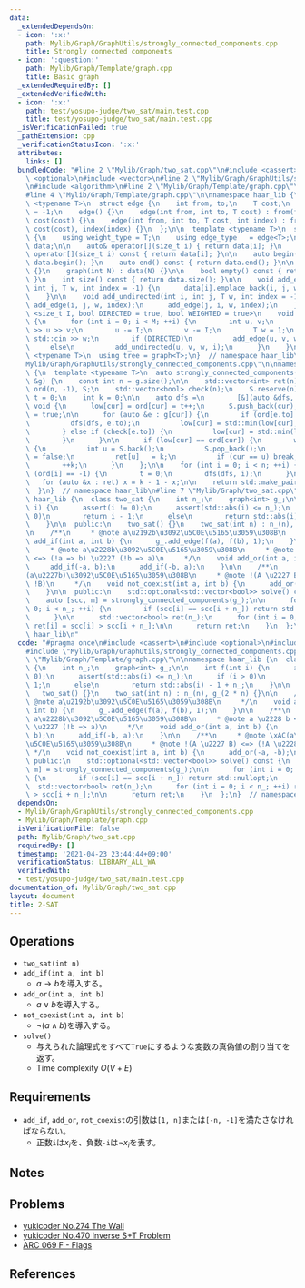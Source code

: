 ```yaml
---
data:
  _extendedDependsOn:
  - icon: ':x:'
    path: Mylib/Graph/GraphUtils/strongly_connected_components.cpp
    title: Strongly connected components
  - icon: ':question:'
    path: Mylib/Graph/Template/graph.cpp
    title: Basic graph
  _extendedRequiredBy: []
  _extendedVerifiedWith:
  - icon: ':x:'
    path: test/yosupo-judge/two_sat/main.test.cpp
    title: test/yosupo-judge/two_sat/main.test.cpp
  _isVerificationFailed: true
  _pathExtension: cpp
  _verificationStatusIcon: ':x:'
  attributes:
    links: []
  bundledCode: "#line 2 \"Mylib/Graph/two_sat.cpp\"\n#include <cassert>\n#include\
    \ <optional>\n#include <vector>\n#line 2 \"Mylib/Graph/GraphUtils/strongly_connected_components.cpp\"\
    \n#include <algorithm>\n#line 2 \"Mylib/Graph/Template/graph.cpp\"\n#include <iostream>\n\
    #line 4 \"Mylib/Graph/Template/graph.cpp\"\n\nnamespace haar_lib {\n  template\
    \ <typename T>\n  struct edge {\n    int from, to;\n    T cost;\n    int index\
    \ = -1;\n    edge() {}\n    edge(int from, int to, T cost) : from(from), to(to),\
    \ cost(cost) {}\n    edge(int from, int to, T cost, int index) : from(from), to(to),\
    \ cost(cost), index(index) {}\n  };\n\n  template <typename T>\n  struct graph\
    \ {\n    using weight_type = T;\n    using edge_type   = edge<T>;\n\n    std::vector<std::vector<edge<T>>>\
    \ data;\n\n    auto& operator[](size_t i) { return data[i]; }\n    const auto&\
    \ operator[](size_t i) const { return data[i]; }\n\n    auto begin() const { return\
    \ data.begin(); }\n    auto end() const { return data.end(); }\n\n    graph()\
    \ {}\n    graph(int N) : data(N) {}\n\n    bool empty() const { return data.empty();\
    \ }\n    int size() const { return data.size(); }\n\n    void add_edge(int i,\
    \ int j, T w, int index = -1) {\n      data[i].emplace_back(i, j, w, index);\n\
    \    }\n\n    void add_undirected(int i, int j, T w, int index = -1) {\n     \
    \ add_edge(i, j, w, index);\n      add_edge(j, i, w, index);\n    }\n\n    template\
    \ <size_t I, bool DIRECTED = true, bool WEIGHTED = true>\n    void read(int M)\
    \ {\n      for (int i = 0; i < M; ++i) {\n        int u, v;\n        std::cin\
    \ >> u >> v;\n        u -= I;\n        v -= I;\n        T w = 1;\n        if (WEIGHTED)\
    \ std::cin >> w;\n        if (DIRECTED)\n          add_edge(u, v, w, i);\n   \
    \     else\n          add_undirected(u, v, w, i);\n      }\n    }\n  };\n\n  template\
    \ <typename T>\n  using tree = graph<T>;\n}  // namespace haar_lib\n#line 5 \"\
    Mylib/Graph/GraphUtils/strongly_connected_components.cpp\"\n\nnamespace haar_lib\
    \ {\n  template <typename T>\n  auto strongly_connected_components(const graph<T>\
    \ &g) {\n    const int n = g.size();\n\n    std::vector<int> ret(n), low(n, -1),\
    \ ord(n, -1), S;\n    std::vector<bool> check(n);\n    S.reserve(n);\n    int\
    \ t = 0;\n    int k = 0;\n\n    auto dfs =\n        [&](auto &dfs, int cur) ->\
    \ void {\n      low[cur] = ord[cur] = t++;\n      S.push_back(cur);\n      check[cur]\
    \ = true;\n\n      for (auto &e : g[cur]) {\n        if (ord[e.to] == -1) {\n\
    \          dfs(dfs, e.to);\n          low[cur] = std::min(low[cur], low[e.to]);\n\
    \        } else if (check[e.to]) {\n          low[cur] = std::min(low[cur], low[e.to]);\n\
    \        }\n      }\n\n      if (low[cur] == ord[cur]) {\n        while (true)\
    \ {\n          int u = S.back();\n          S.pop_back();\n          check[u]\
    \ = false;\n          ret[u]   = k;\n          if (cur == u) break;\n        }\n\
    \        ++k;\n      }\n    };\n\n    for (int i = 0; i < n; ++i) {\n      if\
    \ (ord[i] == -1) {\n        t = 0;\n        dfs(dfs, i);\n      }\n    }\n\n \
    \   for (auto &x : ret) x = k - 1 - x;\n\n    return std::make_pair(ret, k);\n\
    \  }\n}  // namespace haar_lib\n#line 7 \"Mylib/Graph/two_sat.cpp\"\n\nnamespace\
    \ haar_lib {\n  class two_sat {\n    int n_;\n    graph<int> g_;\n\n    int f(int\
    \ i) {\n      assert(i != 0);\n      assert(std::abs(i) <= n_);\n      if (i >\
    \ 0)\n        return i - 1;\n      else\n        return std::abs(i) - 1 + n_;\n\
    \    }\n\n  public:\n    two_sat() {}\n    two_sat(int n) : n_(n), g_(2 * n) {}\n\
    \n    /**\n     * @note a\u2192b\u3092\u5C0E\u5165\u3059\u308B\n     */\n    void\
    \ add_if(int a, int b) {\n      g_.add_edge(f(a), f(b), 1);\n    }\n\n    /**\n\
    \     * @note a\u2228b\u3092\u5C0E\u5165\u3059\u308B\n     * @note a \u2228 b\
    \ <=> (!a => b) \u2227 (!b => a)\n     */\n    void add_or(int a, int b) {\n \
    \     add_if(-a, b);\n      add_if(-b, a);\n    }\n\n    /**\n     * @note \xAC\
    (a\u2227b)\u3092\u5C0E\u5165\u3059\u308B\n     * @note !(A \u2227 B) <=> (!A \u2228\
    \ !B)\n     */\n    void not_coexist(int a, int b) {\n      add_or(-a, -b);\n\
    \    }\n\n  public:\n    std::optional<std::vector<bool>> solve() const {\n  \
    \    auto [scc, m] = strongly_connected_components(g_);\n\n      for (int i =\
    \ 0; i < n_; ++i) {\n        if (scc[i] == scc[i + n_]) return std::nullopt;\n\
    \      }\n\n      std::vector<bool> ret(n_);\n      for (int i = 0; i < n_; ++i)\
    \ ret[i] = scc[i] > scc[i + n_];\n\n      return ret;\n    }\n  };\n}  // namespace\
    \ haar_lib\n"
  code: "#pragma once\n#include <cassert>\n#include <optional>\n#include <vector>\n\
    #include \"Mylib/Graph/GraphUtils/strongly_connected_components.cpp\"\n#include\
    \ \"Mylib/Graph/Template/graph.cpp\"\n\nnamespace haar_lib {\n  class two_sat\
    \ {\n    int n_;\n    graph<int> g_;\n\n    int f(int i) {\n      assert(i !=\
    \ 0);\n      assert(std::abs(i) <= n_);\n      if (i > 0)\n        return i -\
    \ 1;\n      else\n        return std::abs(i) - 1 + n_;\n    }\n\n  public:\n \
    \   two_sat() {}\n    two_sat(int n) : n_(n), g_(2 * n) {}\n\n    /**\n     *\
    \ @note a\u2192b\u3092\u5C0E\u5165\u3059\u308B\n     */\n    void add_if(int a,\
    \ int b) {\n      g_.add_edge(f(a), f(b), 1);\n    }\n\n    /**\n     * @note\
    \ a\u2228b\u3092\u5C0E\u5165\u3059\u308B\n     * @note a \u2228 b <=> (!a => b)\
    \ \u2227 (!b => a)\n     */\n    void add_or(int a, int b) {\n      add_if(-a,\
    \ b);\n      add_if(-b, a);\n    }\n\n    /**\n     * @note \xAC(a\u2227b)\u3092\
    \u5C0E\u5165\u3059\u308B\n     * @note !(A \u2227 B) <=> (!A \u2228 !B)\n    \
    \ */\n    void not_coexist(int a, int b) {\n      add_or(-a, -b);\n    }\n\n \
    \ public:\n    std::optional<std::vector<bool>> solve() const {\n      auto [scc,\
    \ m] = strongly_connected_components(g_);\n\n      for (int i = 0; i < n_; ++i)\
    \ {\n        if (scc[i] == scc[i + n_]) return std::nullopt;\n      }\n\n    \
    \  std::vector<bool> ret(n_);\n      for (int i = 0; i < n_; ++i) ret[i] = scc[i]\
    \ > scc[i + n_];\n\n      return ret;\n    }\n  };\n}  // namespace haar_lib\n"
  dependsOn:
  - Mylib/Graph/GraphUtils/strongly_connected_components.cpp
  - Mylib/Graph/Template/graph.cpp
  isVerificationFile: false
  path: Mylib/Graph/two_sat.cpp
  requiredBy: []
  timestamp: '2021-04-23 23:44:44+09:00'
  verificationStatus: LIBRARY_ALL_WA
  verifiedWith:
  - test/yosupo-judge/two_sat/main.test.cpp
documentation_of: Mylib/Graph/two_sat.cpp
layout: document
title: 2-SAT
---
```


## Operations

- `two_sat(int n)`
- `add_if(int a, int b)`
	- $a \rightarrow b$を導入する。
- `add_or(int a, int b)`
	- $a \lor b$を導入する。
- `not_coexist(int a, int b)`
	- $\lnot (a \land b)$を導入する。
- `solve()`
	- 与えられた論理式をすべて`True`にするような変数の真偽値の割り当てを返す。
	- Time complexity $O(V + E)$

## Requirements

- `add_if`, `add_or`, `not_coexist`の引数は`[1, n]`または`[-n, -1]`を満たさなければならない。
	- 正数`i`は$x_i$を、負数`-i`は$\lnot x_i$を表す。

## Notes

## Problems

- [yukicoder No.274 The Wall](https://yukicoder.me/problems/no/274)
- [yukicoder No.470 Inverse S+T Problem](https://yukicoder.me/problems/no/470)
- [ARC 069 F - Flags](https://atcoder.jp/contests/arc069/tasks/arc069_d)

## References

